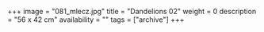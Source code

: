 +++
image = "081_mlecz.jpg"
title = "Dandelions 02"
weight = 0
description = "56 x 42 cm"
availability = ""
tags = ["archive"]
+++
